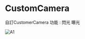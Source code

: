 # CustomCamera
自訂CustomerCamera
功能 : 閃光 曝光

![A1](https://user-images.githubusercontent.com/37507506/80344211-c71a8800-8899-11ea-83bb-c56c9483d7de.jpg)

